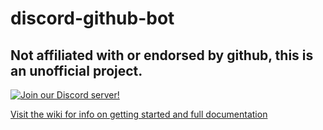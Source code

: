 # discord-github-bot
## Not affiliated with or endorsed by github, this is an unofficial project.
[![Join our Discord server!](https://invidget.switchblade.xyz/F9yrrpSd49)](http://discord.gg/F9yrrpSd49)

[Visit the wiki for info on getting started and full documentation](https://antjlo.github.io/discord-github-bot/)
